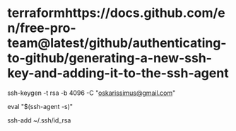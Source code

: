 # terraformhttps://docs.github.com/en/free-pro-team@latest/github/authenticating-to-github/generating-a-new-ssh-key-and-adding-it-to-the-ssh-agent
ssh-keygen -t rsa -b 4096 -C "oskarissimus@gmail.com"

eval "$(ssh-agent -s)"

ssh-add ~/.ssh/id_rsa
